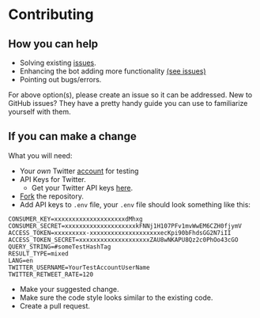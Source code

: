 # Contributing

## How you can help

- Solving existing [issues](https://github.com/V-Network-Solutions/twitter-bot-bootstrap-v2/labels/bug).
- Enhancing the bot adding more functionality [(see issues)](https://github.com/V-Network-Solutions/twitter-bot-bootstrap-v2/labels/enhancement)
- Pointing out bugs/errors.

For above option(s), please create an issue so it can be addressed. New to GitHub issues? They have a pretty handy guide you can use to familiarize yourself with them.

## If you can make a change

What you will need:

- Your _own_ Twitter [account](https://twitter.com/signup) for testing
- API Keys for Twitter.
  - Get your Twitter API keys [here](https://apps.twitter.com/app/new).
- [Fork](https://github.com/V-Network-Solutions/twitter-bot-bootstrap-v2) the repository.
- Add API keys to `.env` file, your `.env` file should look something like this:

```shell
CONSUMER_KEY=xxxxxxxxxxxxxxxxxxxxdMhxg
CONSUMER_SECRET=xxxxxxxxxxxxxxxxxxxxkFNNj1H107PFv1mvWwEM6CZH0fjymV
ACCESS_TOKEN=xxxxxxxxx-xxxxxxxxxxxxxxxxxxxxecKpi90bFhdsGG2N7iII
ACCESS_TOKEN_SECRET=xxxxxxxxxxxxxxxxxxxxZAU8wNKAPU8Qz2c0PhOo43cGO
QUERY_STRING=#someTestHashTag
RESULT_TYPE=mixed
LANG=en
TWITTER_USERNAME=YourTestAccountUserName
TWITTER_RETWEET_RATE=120
```

- Make your suggested change.
- Make sure the code style looks similar to the existing code.
- Create a pull request.

